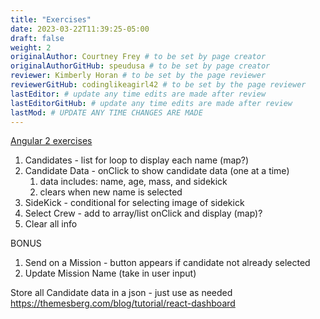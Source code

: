 ```yaml
---
title: "Exercises"
date: 2023-03-22T11:39:25-05:00
draft: false
weight: 2
originalAuthor: Courtney Frey # to be set by page creator
originalAuthorGitHub: speudusa # to be set by page creator
reviewer: Kimberly Horan # to be set by the page reviewer
reviewerGitHub: codinglikeagirl42 # to be set by the page reviewer
lastEditor: # update any time edits are made after review
lastEditorGitHub: # update any time edits are made after review
lastMod: # UPDATE ANY TIME CHANGES ARE MADE
---
```


[Angular 2 exercises](https://education.launchcode.org/intro-to-professional-web-dev/chapters/angular-lsn2/exercises.html)

1. Candidates - list for loop to display each name (map?)
1. Candidate Data - onClick to show candidate data (one at a time)
   1. data includes: name, age, mass, and sidekick
   1. clears when new name is selected
1. SideKick - conditional for selecting image of sidekick
1. Select Crew - add to array/list onClick and display (map)?
1. Clear all info

BONUS
1. Send on a Mission - button appears if candidate not already selected
1. Update Mission Name (take in user input)

Store all Candidate data in a json - just use as needed
https://themesberg.com/blog/tutorial/react-dashboard 